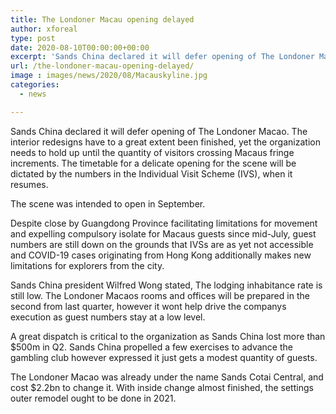 ```yaml
---
title: The Londoner Macau opening delayed
author: xforeal 
type: post
date: 2020-08-10T00:00:00+00:00
excerpt: 'Sands China declared it will defer opening of The Londoner Macao '
url: /the-londoner-macau-opening-delayed/
image : images/news/2020/08/Macauskyline.jpg
categories:
  - news

---
```

Sands China declared it will defer opening of The Londoner Macao. The interior redesigns have to a great extent been finished, yet the organization needs to hold up until the quantity of visitors crossing Macaus fringe increments. The timetable for a delicate opening for the scene will be dictated by the numbers in the Individual Visit Scheme (IVS), when it resumes. 

The scene was intended to open in September. 

Despite close by Guangdong Province facilitating limitations for movement and expelling compulsory isolate for Macaus guests since mid-July, guest numbers are still down on the grounds that IVSs are as yet not accessible and COVID-19 cases originating from Hong Kong additionally makes new limitations for explorers from the city. 

Sands China president Wilfred Wong stated, The lodging inhabitance rate is still low. The Londoner Macaos rooms and offices will be prepared in the second from last quarter, however it wont help drive the companys execution as guest numbers stay at a low level. 

A great dispatch is critical to the organization as Sands China lost more than $500m in Q2. Sands China propelled a few exercises to advance the gambling club however expressed it just gets a modest quantity of guests. 

The Londoner Macao was already under the name Sands Cotai Central, and cost $2.2bn to change it. With inside change almost finished, the settings outer remodel ought to be done in 2021.